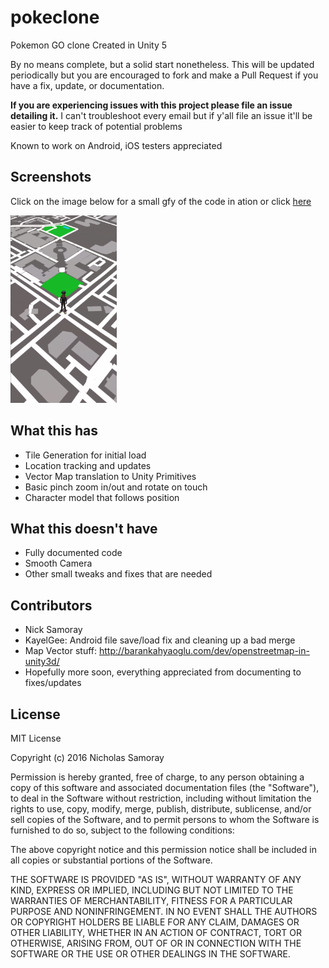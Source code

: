 # pokeclone
Pokemon GO clone Created in Unity 5

By no means complete, but a solid start nonetheless. 
This will be updated periodically but you are encouraged to fork and make a Pull Request if you have a fix, update, or documentation.

**If you are experiencing issues with this project please file an issue detailing it.** I can't troubleshoot every email but if y'all file an issue it'll be easier to keep track of potential problems

Known to work on Android, iOS testers appreciated

## Screenshots

Click on the image below for a small gfy of the code in ation or click [here](https://gfycat.com/ImpressiveDeepElephant)

<a href="https://gfycat.com/ImpressiveDeepElephant"><img src="/samplepic.PNG" height="300px" ></a>


## What this has

- Tile Generation for initial load
- Location tracking and updates
- Vector Map translation to Unity Primitives
- Basic pinch zoom in/out and rotate on touch
- Character model that follows position

## What this doesn't have

 - Fully documented code
 - Smooth Camera
 - Other small tweaks and fixes that are needed
 
## Contributors 

- Nick Samoray
- KayelGee: Android file save/load fix and cleaning up a bad merge
- Map Vector stuff: http://barankahyaoglu.com/dev/openstreetmap-in-unity3d/
- Hopefully more soon, everything appreciated from documenting to fixes/updates
 
## License
 
MIT License

Copyright (c) 2016 Nicholas Samoray

Permission is hereby granted, free of charge, to any person obtaining a copy
of this software and associated documentation files (the "Software"), to deal
in the Software without restriction, including without limitation the rights
to use, copy, modify, merge, publish, distribute, sublicense, and/or sell
copies of the Software, and to permit persons to whom the Software is
furnished to do so, subject to the following conditions:

The above copyright notice and this permission notice shall be included in all
copies or substantial portions of the Software.

THE SOFTWARE IS PROVIDED "AS IS", WITHOUT WARRANTY OF ANY KIND, EXPRESS OR
IMPLIED, INCLUDING BUT NOT LIMITED TO THE WARRANTIES OF MERCHANTABILITY,
FITNESS FOR A PARTICULAR PURPOSE AND NONINFRINGEMENT. IN NO EVENT SHALL THE
AUTHORS OR COPYRIGHT HOLDERS BE LIABLE FOR ANY CLAIM, DAMAGES OR OTHER
LIABILITY, WHETHER IN AN ACTION OF CONTRACT, TORT OR OTHERWISE, ARISING FROM,
OUT OF OR IN CONNECTION WITH THE SOFTWARE OR THE USE OR OTHER DEALINGS IN THE
SOFTWARE.
